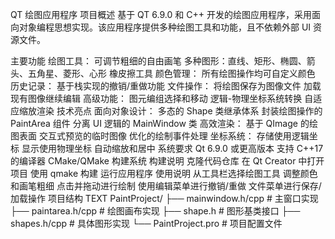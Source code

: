 QT 绘图应用程序
项目概述
基于 QT 6.9.0 和 C++ 开发的绘图应用程序，采用面向对象编程思想实现。该应用程序提供多种绘图工具和功能，且不依赖外部 UI 资源文件。

主要功能
绘图工具：
可调节粗细的自由画笔
多种图形：直线、矩形、椭圆、箭头、五角星、菱形、心形
橡皮擦工具
颜色管理：
所有绘图操作均可自定义颜色
历史记录：
基于栈实现的撤销/重做功能
文件操作：
将绘图保存为图像文件
加载现有图像继续编辑
高级功能：
图元编组选择和移动
逻辑-物理坐标系统转换
自适应缩放渲染
技术亮点
面向对象设计：
多态的 Shape 类继承体系
封装绘图操作的 PaintArea 组件
分离 UI 逻辑的 MainWindow 类
高效渲染：
基于 QImage 的绘图表面
交互式预览的临时图像
优化的绘制事件处理
坐标系统：
存储使用逻辑坐标
显示使用物理坐标
自动缩放和居中
系统要求
Qt 6.9.0 或更高版本
支持 C++17 的编译器
CMake/QMake 构建系统
构建说明
克隆代码仓库
在 Qt Creator 中打开项目
使用 qmake 构建
运行应用程序
使用说明
从工具栏选择绘图工具
调整颜色和画笔粗细
点击并拖动进行绘制
使用编辑菜单进行撤销/重做
文件菜单进行保存/加载操作
项目结构
TEXT
PaintProject/
├── mainwindow.h/cpp    # 主窗口实现
├── paintarea.h/cpp     # 绘图画布实现
├── shape.h             # 图形基类接口
├── shapes.h/cpp        # 具体图形实现
└── PaintProject.pro    # 项目配置文件
